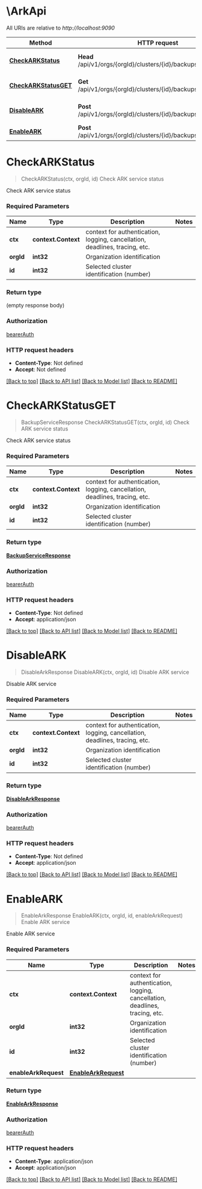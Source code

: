 # \ArkApi

All URIs are relative to *http://localhost:9090*

Method | HTTP request | Description
------------- | ------------- | -------------
[**CheckARKStatus**](ArkApi.md#CheckARKStatus) | **Head** /api/v1/orgs/{orgId}/clusters/{id}/backupservice/status | Check ARK service status
[**CheckARKStatusGET**](ArkApi.md#CheckARKStatusGET) | **Get** /api/v1/orgs/{orgId}/clusters/{id}/backupservice/status | Check ARK service status
[**DisableARK**](ArkApi.md#DisableARK) | **Post** /api/v1/orgs/{orgId}/clusters/{id}/backupservice/disable | Disable ARK service
[**EnableARK**](ArkApi.md#EnableARK) | **Post** /api/v1/orgs/{orgId}/clusters/{id}/backupservice/enable | Enable ARK service


# **CheckARKStatus**
> CheckARKStatus(ctx, orgId, id)
Check ARK service status

Check ARK service status

### Required Parameters

Name | Type | Description  | Notes
------------- | ------------- | ------------- | -------------
 **ctx** | **context.Context** | context for authentication, logging, cancellation, deadlines, tracing, etc.
  **orgId** | **int32**| Organization identification | 
  **id** | **int32**| Selected cluster identification (number) | 

### Return type

 (empty response body)

### Authorization

[bearerAuth](../README.md#bearerAuth)

### HTTP request headers

 - **Content-Type**: Not defined
 - **Accept**: Not defined

[[Back to top]](#) [[Back to API list]](../README.md#documentation-for-api-endpoints) [[Back to Model list]](../README.md#documentation-for-models) [[Back to README]](../README.md)

# **CheckARKStatusGET**
> BackupServiceResponse CheckARKStatusGET(ctx, orgId, id)
Check ARK service status

Check ARK service status

### Required Parameters

Name | Type | Description  | Notes
------------- | ------------- | ------------- | -------------
 **ctx** | **context.Context** | context for authentication, logging, cancellation, deadlines, tracing, etc.
  **orgId** | **int32**| Organization identification | 
  **id** | **int32**| Selected cluster identification (number) | 

### Return type

[**BackupServiceResponse**](BackupServiceResponse.md)

### Authorization

[bearerAuth](../README.md#bearerAuth)

### HTTP request headers

 - **Content-Type**: Not defined
 - **Accept**: application/json

[[Back to top]](#) [[Back to API list]](../README.md#documentation-for-api-endpoints) [[Back to Model list]](../README.md#documentation-for-models) [[Back to README]](../README.md)

# **DisableARK**
> DisableArkResponse DisableARK(ctx, orgId, id)
Disable ARK service

Disable ARK service

### Required Parameters

Name | Type | Description  | Notes
------------- | ------------- | ------------- | -------------
 **ctx** | **context.Context** | context for authentication, logging, cancellation, deadlines, tracing, etc.
  **orgId** | **int32**| Organization identification | 
  **id** | **int32**| Selected cluster identification (number) | 

### Return type

[**DisableArkResponse**](DisableARKResponse.md)

### Authorization

[bearerAuth](../README.md#bearerAuth)

### HTTP request headers

 - **Content-Type**: Not defined
 - **Accept**: application/json

[[Back to top]](#) [[Back to API list]](../README.md#documentation-for-api-endpoints) [[Back to Model list]](../README.md#documentation-for-models) [[Back to README]](../README.md)

# **EnableARK**
> EnableArkResponse EnableARK(ctx, orgId, id, enableArkRequest)
Enable ARK service

Enable ARK service

### Required Parameters

Name | Type | Description  | Notes
------------- | ------------- | ------------- | -------------
 **ctx** | **context.Context** | context for authentication, logging, cancellation, deadlines, tracing, etc.
  **orgId** | **int32**| Organization identification | 
  **id** | **int32**| Selected cluster identification (number) | 
  **enableArkRequest** | [**EnableArkRequest**](EnableArkRequest.md)|  | 

### Return type

[**EnableArkResponse**](EnableARKResponse.md)

### Authorization

[bearerAuth](../README.md#bearerAuth)

### HTTP request headers

 - **Content-Type**: application/json
 - **Accept**: application/json

[[Back to top]](#) [[Back to API list]](../README.md#documentation-for-api-endpoints) [[Back to Model list]](../README.md#documentation-for-models) [[Back to README]](../README.md)

